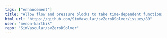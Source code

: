 ```yaml
---
tags: ["enhancement"]
title: "Allow flow and pressure blocks to take time-dependent functions"
html_url: "https://github.com/SimVascular/svZeroDSolver/issues/89"
user: "menon-karthik"
repo: "SimVascular/svZeroDSolver"
---
```


